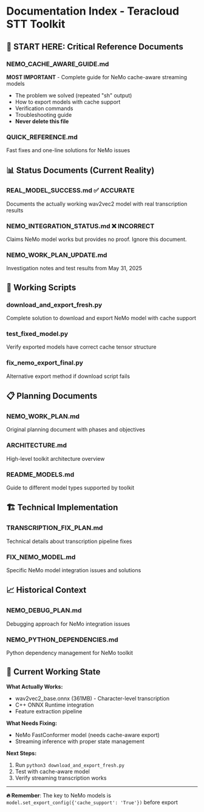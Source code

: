 # Documentation Index - Teracloud STT Toolkit

## 🚨 START HERE: Critical Reference Documents

### **NEMO_CACHE_AWARE_GUIDE.md** 
**MOST IMPORTANT** - Complete guide for NeMo cache-aware streaming models
- The problem we solved (repeated "sh" output)
- How to export models with cache support
- Verification commands
- Troubleshooting guide
- **Never delete this file**

### **QUICK_REFERENCE.md**
Fast fixes and one-line solutions for NeMo issues

## 📊 Status Documents (Current Reality)

### **REAL_MODEL_SUCCESS.md** ✅ ACCURATE
Documents the actually working wav2vec2 model with real transcription results

### **NEMO_INTEGRATION_STATUS.md** ❌ INCORRECT  
Claims NeMo model works but provides no proof. Ignore this document.

### **NEMO_WORK_PLAN_UPDATE.md**
Investigation notes and test results from May 31, 2025

## 🔧 Working Scripts

### **download_and_export_fresh.py** 
Complete solution to download and export NeMo model with cache support

### **test_fixed_model.py**
Verify exported models have correct cache tensor structure

### **fix_nemo_export_final.py**
Alternative export method if download script fails

## 📋 Planning Documents

### **NEMO_WORK_PLAN.md**
Original planning document with phases and objectives

### **ARCHITECTURE.md** 
High-level toolkit architecture overview

### **README_MODELS.md**
Guide to different model types supported by toolkit

## 🏗️ Technical Implementation

### **TRANSCRIPTION_FIX_PLAN.md**
Technical details about transcription pipeline fixes

### **FIX_NEMO_MODEL.md** 
Specific NeMo model integration issues and solutions

## 📈 Historical Context

### **NEMO_DEBUG_PLAN.md**
Debugging approach for NeMo integration issues

### **NEMO_PYTHON_DEPENDENCIES.md**
Python dependency management for NeMo toolkit

## 🚀 Current Working State

**What Actually Works:**
- wav2vec2_base.onnx (361MB) - Character-level transcription
- C++ ONNX Runtime integration
- Feature extraction pipeline

**What Needs Fixing:**
- NeMo FastConformer model (needs cache-aware export)
- Streaming inference with proper state management

**Next Steps:**
1. Run `python3 download_and_export_fresh.py`
2. Test with cache-aware model
3. Verify streaming transcription works

---

**🔥 Remember**: The key to NeMo models is `model.set_export_config({'cache_support': 'True'})` before export